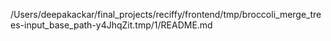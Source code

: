 /Users/deepakackar/final_projects/reciffy/frontend/tmp/broccoli_merge_trees-input_base_path-y4JhqZit.tmp/1/README.md